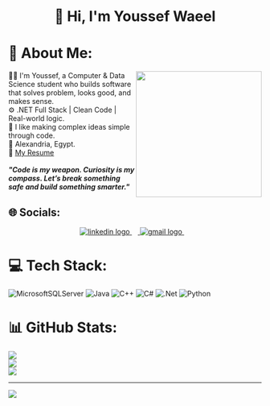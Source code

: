 <h1 align="center">👋 Hi, I'm Youssef Waeel</h1>

# 💫 About Me:

<picture>
  <img align="right" src="https://media2.giphy.com/media/v1.Y2lkPTc5MGI3NjExOXVlZHM4MzY4b2s2NHJoamlvcGsxd2JlbnU2bnJtdW55dnBpYjJhOSZlcD12MV9pbnRlcm5hbF9naWZfYnlfaWQmY3Q9Zw/jBOOXxSJfG8kqMxT11/giphy.gif" width="250px" style="visibility: visible; max-width: 100%;">
</picture>

<p align="left" dir="auto">
  👨‍💻 I'm Youssef, a Computer & Data Science student who builds software that solves problem, looks good, and makes sense.<br>
  ⚙️ .NET Full Stack | Clean Code | Real-world logic.<br>
  🧠 I like making complex ideas simple through code.<br>
  📍 Alexandria, Egypt.<br>
  📃 <a href="https://drive.google.com/file/d/1agSoalTsMBhLogB5Ns_armqHubKfrily/view?usp=sharing" rel="nofollow">My Resume</a><br><br>
  <em><strong>"Code is my weapon. Curiosity is my compass. Let’s break something safe and build something smarter."</strong></em>
</p>

 
  
## 🌐 Socials:

<div align="center" dir="auto">
  <a href="https://www.linkedin.com/in/yossef-waeel/" rel="nofollow">
    <img src="https://skillicons.dev/icons?i=linkedin" height="40" alt="linkedin logo" style="max-width: 100%; height: auto; max-height: 40px;">
    <img width="12" style="max-width: 100%;">
  </a>
  <a href="mailto:youssef.waeel.haroon@gmail.com">
    <img src="https://skillicons.dev/icons?i=gmail" height="40" alt="gmail logo" style="max-width: 100%; height: auto; max-height: 40px;">
    <img width="12" style="max-width: 100%;">
  </a>
</div>


# 💻 Tech Stack:
![MicrosoftSQLServer](https://img.shields.io/badge/Microsoft%20SQL%20Server-CC2927?style=for-the-badge&logo=microsoft%20sql%20server&logoColor=white) ![Java](https://img.shields.io/badge/java-%23ED8B00.svg?style=for-the-badge&logo=openjdk&logoColor=white) ![C++](https://img.shields.io/badge/c++-%2300599C.svg?style=for-the-badge&logo=c%2B%2B&logoColor=white) ![C#](https://img.shields.io/badge/c%23-%23239120.svg?style=for-the-badge&logo=csharp&logoColor=white) ![.Net](https://img.shields.io/badge/.NET-5C2D91?style=for-the-badge&logo=.net&logoColor=white) ![Python](https://img.shields.io/badge/python-3670A0?style=for-the-badge&logo=python&logoColor=ffdd54)
# 📊 GitHub Stats:
![](https://github-readme-stats.vercel.app/api?username=KaIosha&theme=dark&hide_border=true&include_all_commits=false&count_private=false)<br/>
![](https://nirzak-streak-stats.vercel.app/?user=KaIosha&theme=dark&hide_border=true)<br/>
![](https://github-readme-stats.vercel.app/api/top-langs/?username=KaIosha&theme=dark&hide_border=true&include_all_commits=false&count_private=false&layout=compact)

---
[![](https://visitcount.itsvg.in/api?id=KaIosha&icon=2&color=0)](https://visitcount.itsvg.in)

<!-- Proudly created with GPRM ( https://gprm.itsvg.in ) -->
